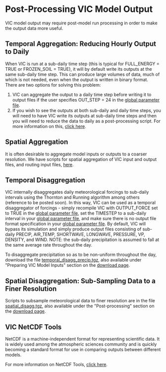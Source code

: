 # Post-Processing VIC Model Output

VIC model output may require post-model run processing in order to make the output data more useful.

## Temporal Aggregation: Reducing Hourly Output to Daily

When VIC is run at a sub-daily time step (this is typical for FULL_ENERGY = TRUE or FROZEN_SOIL = TRUE), it will by default write its outputs at the same sub-daily time step. This can produce large volumes of data, much of which is not needed, even when the output is written in binary format. There are two options for solving this problem:

1.  VIC can aggregate the output to a daily time step before writing it to output files if the user specifies OUT_STEP = 24 in the [global parameter file](GlobalParam.md).
2.  If you wish to see the outputs at both sub-daily and daily time steps, you will need to have VIC write its outputs at sub-daily time steps and then you will need to reduce the data to daily as a post-processing script. For more information on this, [click here](TemporalAggregation.md).

## Spatial Aggregation

It is often desirable to aggregate model inputs or outputs to a coarser resolution. We have scripts for spatial aggregation of VIC input and output files, and routing input files, [here](SpatialAggregation.md).

## Temporal Disaggregation

VIC internally disaggregates daily meteorological forcings to sub-daily intervals using the Thornton and Running algorithm among others (reference to be posted soon). In this way, VIC can be used as a temporal disaggregator of forcings - simply recompile VIC with OUTPUT_FORCE set to TRUE in the [global parameter file](GlobalParam.md), set the TIMESTEP to a sub-daily interval in your [global parameter file](GlobalParam.md), and make sure there is no output file format specification in your [global parameter file](GlobalParam.md). By default, VIC will bypass its simulation and simply produce output files consisting of sub-daily PRECIP, AIR_TEMP, SHORTWAVE, LONGWAVE, PRESSURE, VP, DENSITY, and WIND. NOTE: the sub-daily precipitation is assumed to fall at the same average rate throughout the day.

To disaggregate precipitation so as to be non-uniform throughout the day, download the file [temporal_disagg_precip.tgz](ftp://ftp.hydro.washington.edu/pub/HYDRO/models/VIC/Utility_Programs/temporal_disagg_precip.tgz), also available under "Preparing VIC Model Inputs" section on the [download page](../SourceCode/Download.md).

## Spatial Disaggregation: Sub-Sampling Data to a Finer Resolution

Scripts to subsample meteorological data to finer resolution are in the file [spatial_disagg.tgz](ftp://ftp.hydro.washington.edu/pub/HYDRO/models/VIC/Utility_Programs/spatial_disagg.tgz), also available under the "Post-processing" section on the [download page](../SourceCode/Download.md).

## VIC NetCDF Tools

NetCDF is a machine-independent format for representing scientific data. It is widely used among the atmospheric sciences community and is quickly becoming a standard format for use in comparing outputs between different models.

For more information on NetCDF Tools, [click here](VICNetCDF.md).

